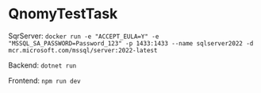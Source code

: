 # QnomyTestTask

SqrServer: `docker run -e "ACCEPT_EULA=Y" -e "MSSQL_SA_PASSWORD=Password_123" -p 1433:1433 --name sqlserver2022 -d mcr.microsoft.com/mssql/server:2022-latest`

Backend: `dotnet run`

Frontend: `npm run dev`
